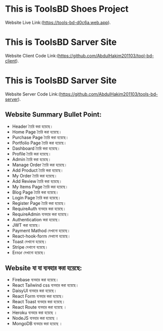 # This is ToolsBD Shoes Project

Website Live Link:(https://tools-bd-d0c6a.web.app).

# This is ToolsBD Sarver Site

Website Client Code Link:(https://github.com/AbdulHakim201103/tool-bd-client).

# This is ToolsBD Sarver Site

Website Server Code Link:(https://github.com/AbdulHakim201103/tools-bd-server).

## Website Summary Bullet Point:

* Header তৈরি করা হয়েছে।
* Home Page তৈরি করা হয়েছে।
* Purchase Page তৈরি করা হয়েছে।
* Portfolio Page তৈরি করা হয়েছে।
* Dashboard তৈরি করা হয়েছে।
* Profile তৈরি করা হয়েছে।
* Admin তৈরি করা হয়েছে।
* Manage Order তৈরি করা হয়েছে।
* Add Product তৈরি করা হয়েছে।
* My Order তৈরি করা হয়েছে।
* Add Review তৈরি করা হয়েছে।
* My Items Page তৈরি করা হয়েছে।
* Blog Page তৈরি করা হয়েছে।
* Login Page তৈরি করা হয়েছে।
* Register Page তৈরি করা হয়েছে।
* RequireAuth ব্যবহার করা হয়েছে।
* RequireAdmin ব্যবহার করা হয়েছে।
* Authentication করা হয়েছে।
* JWT করা হয়েছে।
* Payment Mathod দেখানো হয়েছে।
* React-hook-form দেখানো হয়েছে।
* Toast দেখানো হয়েছে।
* Stripe দেখানো হয়েছে।
* Error দেখানো হয়েছে।

## Website যা যা ব্যবহার করা হয়েছে:

* Firebase ব্যবহার করা হয়েছে।
* React Tailwind css ব্যবহার করা হয়েছে।
* DaisyUI ব্যবহার করা হয়েছে।
* React Form ব্যবহার করা হয়েছে।
* React Toast ব্যবহার করা হয়েছে।
* React Route ব্যবহার করা হয়েছে ।
* Heroku ব্যবহার করা হয়েছে ।
* NodeJS ব্যবহার করা হয়েছে ।
* MongoDB ব্যবহার করা হয়েছে ।
